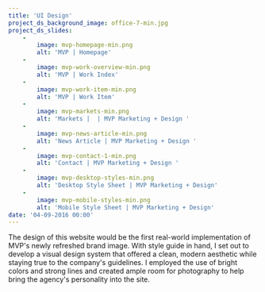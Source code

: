 ```yaml
---
title: 'UI Design'
project_ds_background_image: office-7-min.jpg
project_ds_slides:
    -
        image: mvp-homepage-min.png
        alt: 'MVP | Homepage'
    -
        image: mvp-work-overview-min.png
        alt: 'MVP | Work Index'
    -
        image: mvp-work-item-min.png
        alt: 'MVP | Work Item'
    -
        image: mvp-markets-min.png
        alt: 'Markets |  | MVP Marketing + Design '
    -
        image: mvp-news-article-min.png
        alt: 'News Article | MVP Marketing + Design '
    -
        image: mvp-contact-1-min.png
        alt: 'Contact | MVP Marketing + Design '
    -
        image: mvp-desktop-styles-min.png
        alt: 'Desktop Style Sheet | MVP Marketing + Design'
    -
        image: mvp-mobile-styles-min.png
        alt: 'Mobile Style Sheet | MVP Marketing + Design'
date: '04-09-2016 00:00'
---
```


The design of this website would be the first real-world implementation of MVP's newly refreshed brand image. With style guide in hand, I set out to develop a visual design system that offered a clean, modern aesthetic while staying true to the company's guidelines. I employed the use of bright colors and strong lines and created ample room for photography to help bring the agency's personality into the site.